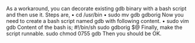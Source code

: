 As a workaround, you can decorate existing gdb binary with a bash script and then use it.
Steps are,
	• cd /usr/bin
	• sudo mv gdb gdborig
Now you need to create a bash script named gdb with following content.
	• sudo vim gdb
Content of the bash is;
#!/bin/sh
sudo gdborig $@
Finally, make the script runnable.
sudo chmod 0755 gdb
Then you should be OK.